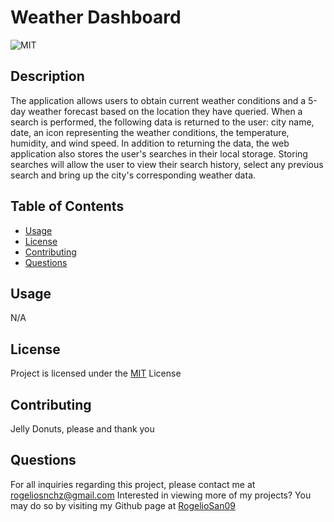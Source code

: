 # Weather Dashboard
![MIT](https://img.shields.io/badge/license-MIT-blue)
## Description
The application allows users to obtain current weather conditions and a 5-day weather forecast based on the location they have queried. When a search is performed, the following data is returned to the user: city name, date, an icon representing the weather conditions, the temperature, humidity, and wind speed. In addition to returning the data, the web application also stores the user's searches in their local storage. Storing searches will allow the user to view their search history, select any previous search and bring up the city's corresponding weather data.
## Table of Contents
* [Usage](#usage)
* [License](#license)
* [Contributing](#contributing)
* [Questions](#questions)
## Usage
N/A
## License
Project is licensed under the [MIT](https://choosealicense.com/licenses/mit/) License
## Contributing
Jelly Donuts, please and thank you
## Questions
For all inquiries regarding this project, please contact me at rogeliosnchz@gmail.com
Interested in viewing more of my projects? You may do so by visiting my Github page at [RogelioSan09](https://github.com/RogelioSan09)
